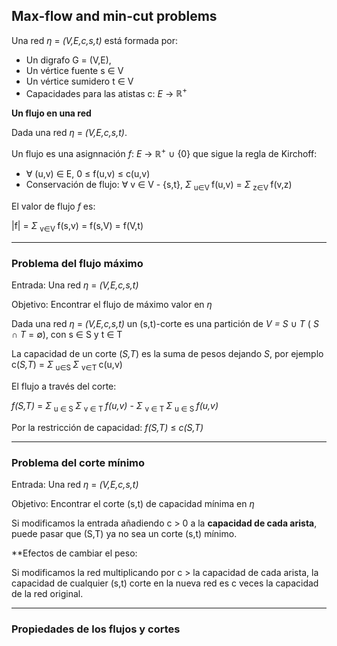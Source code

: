 ## Max-flow and min-cut problems

Una red $\eta$ = *(V,E,c,s,t)* está formada por:

- Un digrafo G = (V,E), 
- Un vértice fuente s $\in$ V
- Un vértice sumidero t $\in$ V
- Capacidades para las atistas c: *E* $\rightarrow$ $\mathbb{R^+}$

**Un flujo en una red**

Dada una red $\eta$ = *(V,E,c,s,t)*.

Un flujo es una asignnación *f*: *E* $\rightarrow$ $\mathbb{R^+}$ $\cup$ {0} que sigue la regla de Kirchoff:

- $\forall$ (u,v) $\in$ E, 0 $\leq$ f(u,v) $\leq$ c(u,v)
- Conservación de flujo: $\forall$ v $\in$ V - {s,t}, $\Sigma$ <sub> u∈V </sub> f(u,v) = $\Sigma$ <sub> z∈V </sub> f(v,z)

El valor de flujo *f* es:

|f| = $\Sigma$ <sub> v∈V </sub> f(s,v) = f(s,V) = f(V,t)

****

### Problema del flujo máximo

Entrada: Una red $\eta$ = *(V,E,c,s,t)*

Objetivo: Encontrar el flujo de máximo valor en $\eta$

Dada una red $\eta$ = *(V,E,c,s,t)* un (s,t)-corte es una partición de *V = S* $\cup$ *T* ( *S* $\cap$ *T* = $\emptyset$), con s $\in$ S y t $\in$ T 

La capacidad de un corte (*S,T*) es la suma de pesos dejando *S*, por ejemplo c(*S,T*) =  $\Sigma$ <sub> u∈S </sub> $\Sigma$ <sub> v∈T </sub> c(u,v)

El flujo a través del corte:

*f(S,T)* = $\Sigma$ <sub> u ∈ S </sub> $\Sigma$ <sub> v ∈ T </sub> *f(u,v)* - $\Sigma$ <sub> v ∈ T </sub> $\Sigma$ <sub> u ∈ S </sub> *f(u,v)*

Por la restricción de capacidad: *f(S,T)* $\leq$ *c(S,T)*


****

### Problema del corte mínimo

Entrada: Una red $\eta$ = *(V,E,c,s,t)*

Objetivo: Encontrar el corte (s,t) de capacidad mínima en $\eta$

Si modificamos la entrada añadiendo c > 0 a la **capacidad de cada arista**, puede pasar que (S,T) ya no sea un corte (s,t) mínimo. 

**Efectos de cambiar el peso:

Si modificamos la red multiplicando por c > la capacidad de cada arista, la capacidad de cualquier (s,t) corte en la nueva red es c veces la capacidad de la red original. 



****

### Propiedades de los flujos y cortes

